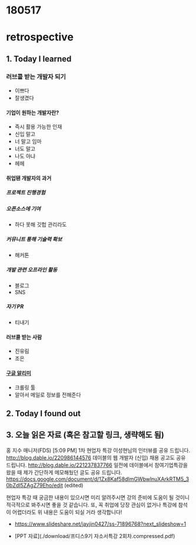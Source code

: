 # 180517
# retrospective

## 1. Today I learned

### 러브콜 받는 개발자 되기
- 이쁘다
- 잘생겼다

#### 기업이 원하는 개발자란?
- 즉시 활용 가능한 인재
- 신입 말고
- 너 말고 임마
- 너도 말고
- 나도 아냐
- 헤헤

#### 취업됀 개발자의 과거
##### 프로젝트 진행경험
##### **오픈소스에 기여**
- 하다 못해 깃헙 관리라도
##### 커뮤니트 통해 기술력 확보
- 해커톤
##### 개발 관련 오프라인 활동
- 블로그
- SNS
##### 자기 PR
- 티내기

#### 러브콜 받는 사람
- 진유림
- 조은

#### [구글 알리미](www.google.com/alerts)
- 크롤링 툴
- 알아서 메일로 정보를 전해준다








## 2. Today I found out





## 3. 오늘 읽은 자료 (혹은 참고할 링크, 생략해도 됨)

홍 지수 매니저(FDS) [5:09 PM]
1차 현업자 특강 이성현님의 인터뷰를 공유 드립니다.
http://blog.dable.io/220986144576
데이블의 웹 개발자 (신입) 채용 공고도 공유 드립니다.
http://blog.dable.io/221237837766
일전에 데이블에서 참여기업특강을 왔을 때 제가 간단하게 메모해뒀던 글도 공유 드립니다.
https://docs.google.com/document/d/1Zx8Kaf58dImGWbwlnuXArkRTM5_30bZdI5ZAgZ79Eho/edit (edited)

현업자 특강 때 궁금한 내용이 있으시면 미리 알려주시면 강의 준비에 도움이 될 것이니 적극적으로 봐주시면 좋을 것 같습니다. 또, 꼭 취업에 당장 관심이 없거나 특강에 참석이 어렵더라도 위 내용은 도움이 되실 거라 생각합니다!

- https://www.slideshare.net/jayjin0427/ss-71896768?next_slideshow=1

- [PPT 자료](./download/프디스9기 자소서특강 2회차.compressed.pdf)
